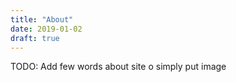 ```yaml
---
title: "About"
date: 2019-01-02
draft: true
---
```


TODO: Add few words about site o simply put image